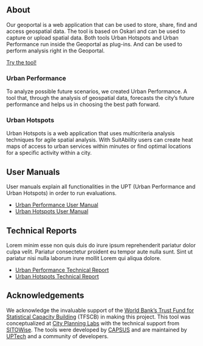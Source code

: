 ## About
Our geoportal is a web application that can be used to store, share, find and access geospatial data. The tool is based on Oskari and can be used to capture or upload spatial data. Both tools Urban Hotspots and Urban Performance run inside the Geoportal as plug-ins. And can be used to perform analysis right in the Geoportal.

[Try the tool!](#)

### Urban Performance
To analyze possible future scenarios, we created Urban Performance. A tool that, through the analysis of geospatial data, forecasts the city’s future performance and helps us in choosing the best path forward.

### Urban Hotspots
Urban Hotspots is a web application that uses multicriteria analysis techniques for agile spatial analysis. With SuitAbility users can create heat maps of access to urban services within minutes or find optimal locations for a specific activity within a city.

## User Manuals
User manuals explain all functionalities in the UPT (Urban Performance and Urban Hotspots) in order to run evaluations.

- [Urban Performance User Manual](#)
- [Urban Hotspots User Manual](#)

## Technical Reports
Lorem minim esse non quis duis do irure ipsum reprehenderit pariatur dolor culpa velit. Pariatur consectetur proident eu tempor aute nulla sunt. Sint ut pariatur nisi nulla laborum irure mollit Lorem qui aliqua dolore.
- [Urban Performance Technical Report](#)
- [Urban Hotspots Technical Report](#)

## Acknowledgements
We acknowledge the invaluable support of the [World Bank’s Trust Fund for Statistical Capacity Building](https://worldbank.org/) (TFSCB) in making this project. This tool was conceptualized at [City Planning Labs](https://collaboration.worldbank.org/content/sites/collaboration-for-development/en/groups/city-planning-labs.html) with the technical support from [SITOWise](https://www.sitowise.com/en). The tools were developed by [CAPSUS](http://capsus.mx/) and are maintained by [UPTech](http://up.technology/) and a community of developers.